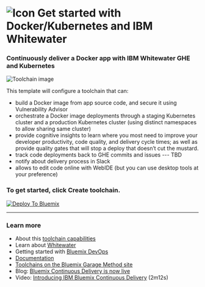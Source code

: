 # ![Icon](./.bluemix/secure-lock-kubernetes.png) Get started with Docker/Kubernetes and IBM Whitewater

### Continuously deliver a Docker app with IBM Whitewater GHE and Kubernetes

![Toolchain image](.bluemix/toolchain.png)

This template will configure a toolchain that can:
* build a Docker image from app source code, and secure it using Vulnerability Advisor
* orchestrate a Docker image deployments through a staging Kubernetes cluster and a production Kubernetes cluster (using distinct namespaces to allow sharing same cluster)
* provide cognitive insights to learn where you most need to improve your developer productivity, code quality, and delivery cycle times; as well as provide quality gates that will stop a deploy that doesn’t cut the mustard.
* track code deployments back to GHE commits and issues --- TBD
* notify about delivery process in Slack
* allows to edit code online with WebIDE (but you can use desktop tools at your preference)

### To get started, click **Create toolchain**.

[![Deploy To Bluemix](https://console.bluemix.net/devops/graphics/create_toolchain_button.png)](https://console.bluemix.net/devops/setup/deploy/?repository=https%3A//github.com/open-toolchain/kube-starter-wwghe-toolchain)

---
### Learn more

* About this [toolchain capabilities](https://w3-connections.ibm.com/blogs/92423b28-353a-49d9-9d5d-d21cd1de10be/entry/Announcing_support_for_IBM_Confidential_toolchains_in_the_Continuous_Delivery_service_on_Bluemix_Public?lang=en_us)
* Learn about [Whitewater](https://whitewater.ibm.com)
* Getting started with [Bluemix DevOps](https://bluemix.net/devops)
* [Documentation](https://console.bluemix.net/docs/services/ContinuousDelivery/index.html?pos=2)
* [Toolchains on the Bluemix Garage Method site](https://www.ibm.com/devops/method/category/tools)
* Blog: [Bluemix Continuous Delivery is now live](https://www.ibm.com/blogs/bluemix/2016/11/bluemix-continuous-delivery-is-now-live/)
* Video: [Introducing IBM Bluemix Continuous Delivery](https://www.youtube.com/watch?v=QPSAZ64APpc&feature=youtu.be) (2m12s)
